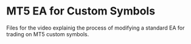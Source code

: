 # MT5 EA for Custom Symbols
Files for the video explainig the process of modifying a standard EA for trading on MT5 custom symbols.

